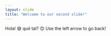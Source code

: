 ```yaml
---
layout: slide
title: "Welcome to our second slide!"
---
```

Hola! 😅 qué tal? 😊
Use the left arrow to go back!
